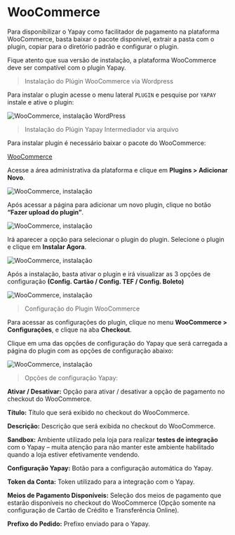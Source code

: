 # WooCommerce


Para disponibilizar o Yapay como facilitador de pagamento na plataforma WooCommerce, basta baixar o pacote disponível, extrair a pasta com o plugin, copiar para o diretório padrão e configurar o plugin.

Fique atento que sua versão de instalação, a plataforma WooCommerce deve ser compatível com o plugin Yapay.

> Instalação do Plúgin WooCommerce via Wordpress


Para instalar o plugin acesse o menu lateral `PLUGIN` e pesquise por `YAPAY` instale e ative o plugin:

![WooCommerce, instalação WordPress](/images/woocommerce/install_woocommerce_6.png "WooCommerce, instalação")


> Instalação do Plúgin Yapay Intermediador via arquivo


Para instalar plugin é necessário baixar o pacote do WooCommerce:

<a href="http://integracao.traycheckout.com.br/documentacao/download/yapay/woocommerce/woo-yapay_v0.2.0.zip" class="btnMagento"><i class="fa fa-arrow-circle-down" aria-hidden="true"></i>WooCommerce</a>

Acesse a área administrativa da plataforma e clique em **Plugins > Adicionar Novo**.

![WooCommerce, instalação](/images/woocommerce/install_woocommerce_1.png "WooCommerce, instalação")

Após acessar a página para adicionar um novo plugin, clique no botão **“Fazer upload do plugin”**.

![WooCommerce, instalação](/images/woocommerce/install_woocommerce_2.png "WooCommerce, instalação")

Irá aparecer a opção para selecionar o plugin do plugin. Selecione o plugin e clique em **Instalar Agora**.

![WooCommerce, instalação](/images/woocommerce/install_woocommerce_3.png "WooCommerce, instalação")

Após a instalação, basta ativar o plugin e irá visualizar as 3 opções de configuração **(Config. Cartão / Config. TEF / Config. Boleto)**

![WooCommerce, instalação](/images/woocommerce/install_woocommerce_4.png "WooCommerce, instalação")


> Configuração do Plugin WooCommerce


Para acessar as configurações do plugin, clique no menu **WooCommerce > Configurações**, e clique na aba **Checkout**.

Clique em uma das opções de configuração do Yapay que será carregada a página do plugin com as opções de configuração abaixo:

![WooCommerce, instalação](/images/woocommerce/install_woocommerce_5.png "WooCommerce, instalação")


> Opções de configuração Yapay:


**Ativar / Desativar:** Opção para ativar / desativar a opção de pagamento no checkout do WooCommerce.

**Título:** Título que será exibido no checkout do WooCommerce.

**Descrição:** Descrição que será exibida no checkout do WooCommerce.

**Sandbox:** Ambiente utilizado pela loja para realizar **testes de integração** com o Yapay – muita atenção para não manter este ambiente habilitado quando a loja estiver efetivamente vendendo.

**Configuração Yapay:** Botão para a configuração automática do Yapay.

**Token da Conta:** Token utilizado para a integração com o Yapay.

**Meios de Pagamento Disponíveis:** Seleção dos meios de pagamento que estarão disponíveis no checkout do WooCommerce (Opção somente na configuração de Cartão de Crédito e Transferência Online).

**Prefixo do Pedido:** Prefixo enviado para o Yapay.